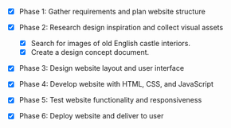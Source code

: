 - [x] Phase 1: Gather requirements and plan website structure
- [x] Phase 2: Research design inspiration and collect visual assets
  - [x] Search for images of old English castle interiors.
  - [x] Create a design concept document.
- [x] Phase 3: Design website layout and user interface
- [x] Phase 4: Develop website with HTML, CSS, and JavaScript
- [x] Phase 5: Test website functionality and responsiveness
- [x] Phase 6: Deploy website and deliver to user

